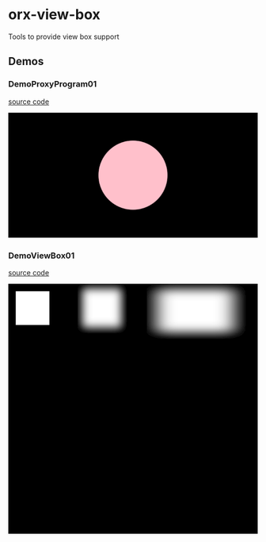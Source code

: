 # orx-view-box

Tools to provide view box support

<!-- __demos__ -->
## Demos
### DemoProxyProgram01
[source code](src/jvmDemo/kotlin/DemoProxyProgram01.kt)

![DemoProxyProgram01Kt](https://raw.githubusercontent.com/openrndr/orx/media/orx-view-box/images/DemoProxyProgram01Kt.png)

### DemoViewBox01
[source code](src/jvmDemo/kotlin/DemoViewBox01.kt)

![DemoViewBox01Kt](https://raw.githubusercontent.com/openrndr/orx/media/orx-view-box/images/DemoViewBox01Kt.png)
